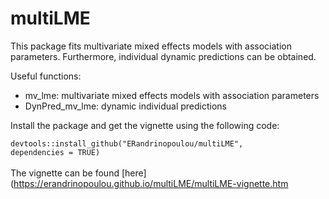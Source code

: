 # multiLME

This package fits multivariate mixed effects models with association parameters. Furthermore, individual dynamic predictions can be obtained.

Useful functions:
- mv_lme: multivariate mixed effects models with association parameters
- DynPred_mv_lme: dynamic individual predictions

Install the package and get the vignette using the following code: 

<code>devtools::install_github("ERandrinopoulou/multiLME", dependencies = TRUE)</code>
\
\
The vignette can be found [here](https://erandrinopoulou.github.io/multiLME/multiLME-vignette.htm
